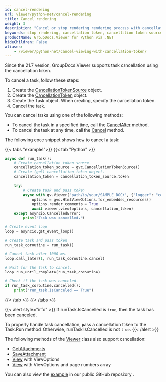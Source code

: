 ```yaml
---
id: cancel-rendering
url: viewer/python-net/cancel-rendering
title: Cancel rendering
weight: 3
description: "Cancel or stop rendering rendering process with cancellation token"
keywords: stop rendering, cancellation token, cancellation token source
productName: GroupDocs.Viewer for Python via .NET
hideChildren: False
aliases:
    - /viewer/python-net/cancel-viewing-with-cancellation-token/
---
```


Since the 21.7 version, GroupDocs.Viewer supports task cancellation using the cancellation token.

To cancel a task, follow these steps:

1. Create the [CancellationTokenSource](https://docs.microsoft.com/en-us/dotnet/api/system.threading.cancellationtokensource?view=netstandard-2.0) object.
2. Create the [CancellationToken](https://docs.microsoft.com/en-us/dotnet/api/system.threading.cancellationtoken?view=netstandard-2.0) object.
3. Create the Task object. When creating, specify the cancellation token.
4. Cancel the task.

You can cancel tasks using one of the following methods:

* To cancel the task in a specified time, call the [CancelAfter](https://docs.microsoft.com/en-us/dotnet/api/system.threading.cancellationtokensource.cancelafter?view=netstandard-2.0) method.
* To cancel the task at any time, call the [Cancel](https://docs.microsoft.com/en-us/dotnet/api/system.threading.cancellationtokensource.cancel?view=netstandard-2.0) method.

The following code snippet shows how to cancel a task:

{{< tabs "example1">}}
{{< tab "Python" >}}
```python
async def run_task():
    # Create cancellation token source.
    cancellation_token_source = gvc.CancellationTokenSource()
    # Create (get) cancellation token object.
    cancellation_token = cancellation_token_source.token

    try:
        # Create task and pass token
        async with gv.Viewer("path/to/your/SAMPLE_DOCX", {"logger": "console"}) as viewer:
            options = gvo.HtmlViewOptions.for_embedded_resources()
            options.render_comments = True
            await viewer.view(options, cancellation_token)
    except asyncio.CancelledError:
        print("Task was cancelled.")

# Create event loop
loop = asyncio.get_event_loop()

# Create task and pass token
run_task_coroutine = run_task()

# Cancel task after 1000 ms.
loop.call_later(1, run_task_coroutine.cancel)

# Wait for the task to cancel.
loop.run_until_complete(run_task_coroutine)

# Check if the task was canceled.
if run_task_coroutine.cancelled():
    print("run_task.IsCanceled == True")
```
{{< /tab >}}
{{< /tabs >}}

{{< alert style="info" >}}
If runTask.IsCancelled is `true`, then the task has been canceled.

To properly handle task cancellation, pass a cancellation token to the Task.Run method. Otherwise, runTask.IsCancelled is not `true`.
{{< /alert >}}

The following methods of the [Viewer](https://reference.groupdocs.com/viewer/python-net/groupdocs.viewer/viewer) class also support cancellation:

* [GetAttachments](https://reference.groupdocs.com/viewer/python-net/groupdocs.viewer.viewer/getattachments/methods/1)
* [SaveAttachment](https://reference.groupdocs.com/viewer/python-net/groupdocs.viewer.viewer/saveattachment/methods/1)
* [View](https://reference.groupdocs.com/viewer/python-net/groupdocs.viewer.viewer/view/methods/2) with ViewOptions
* [View](https://reference.groupdocs.com/viewer/python-net/groupdocs.viewer.viewer/view/methods/3) with ViewOptions and page numbers array

You can also view the [example](https://github.com/groupdocs-viewer/GroupDocs.Viewer-for-.NET/blob/master/Examples/GroupDocs.Viewer.Examples.CSharp/AdvancedUsage/Rendering/CommonRenderingOptions/CancelRenderWithCancellationToken.cs) in our public GitHub repository .

